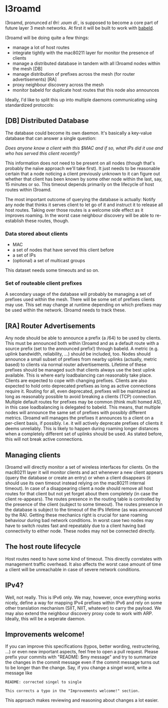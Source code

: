 # l3roamd

l3roamd, pronunced *ɛl θriː ɹoʊm diː*, is supposed to become a core part of future layer 3 mesh networks.
At first it will be built to work with [babeld](https://github.com/jech/babeld).

l3roamd will be doing quite a few things:

 - manage a lot of host routes
 - integrate tightly with the mac80211 layer for monitor the presence of clients
 - manage a distributed database in tandem with all l3roamd nodes within the mesh [DB]
 - manage distribution of prefixes across the mesh (for router advertisements) [RA]
 - proxy neighbour discovery across the mesh
 - monitor babeld for duplicate host routes that this node also announces
 
Ideally, I'd like to split this up into multiple daemons communicating using standardized protocols:
 
## [DB] Distributed Database
 
The database could become its own daemon. It's basically a key-value database that can answer a single question:

*Does anyone know a client with this $MAC and if so, what IPs did it use and who has served this client recently?*

This information does not need to be present on all nodes (though that's probably the naïve approach we'll take first).
It just needs to be reasonable certain that a node noticing a client previously unknown to it can figure out whether
that client has been known by some other node within the last, say, 15 minutes or so.
This timeout depends primarily on the lifecycle of host routes within l3roamd.

The most important outcome of querying the database is actually:
Notify any node that thinks it serves client to let go of it and instruct it to release all host routes.
Taking over those routes is a welcome side effect as it improves roaming.
In the worst case neighbour discovery will be able to re-establish these routes, though.

### Data stored about clients

 - MAC
 - a set of nodes that have served this client before
 - a set of IPs
 - (optional) a set of multicast groups

This dataset needs some timeouts and so on.

### Set of routeable client prefixes

A secondary usage of the database will probably be managing a set of prefixes used within the mesh.
There will be some set of prefixes clients may use.
This set may change at runtime depending on which prefixes may be used within the network.
l3roamd needs to track these.

## [RA] Router Advertisements

Any node should be able to announce a prefix (a /64) to be used by clients.
This must be announced both within l3roamd and as a default route with a source prefix (set to the announced prefix!)
through babeld.
A metric (e.g. uplink bandwidth, reliability, ...) should be included, too.
Nodes should announce a small subset of prefixes from nearby uplinks (actually, metric based) to clients via normal
router advertisements.
Lifetime of these prefixes should be managed such that clients always use the best uplink available.
This is where early loadbalancing can reasonably take place.
Clients are expected to cope with changing prefixes.
Clients are also expected to hold onto deprecated prefixes as long as active connections require it.
Routing for all, even deprecated, prefixes will be maintained as long as reasonably possible to avoid breaking a clients (TCP) connection.
Multiple default routes for prefixes may be common (think multi homed AS), in this case loadbalancing is delegated to babeld.
This means, that multiple nodes will announce the same set of prefixes with possibly different metrics.
l3roamd will manages the prefixes it announces to a client on a per-client basis, if possibly.
I.e. it will actively deprecate prefixes of clients it deems unreliably.
This is likely to happen during roaming longer distances when a completely different set of uplinks should be used.
As stated before, this will not break active connections.

## Managing clients

l3roamd will directly monitor a set of wireless interfaces for clients.
On the mac80211 layer it will monitor clients and act whenever a new client appears (query the database or create an entry)
or when a client disappears (it should use its own timeout instead relying on the mac80211 internal timeout).
In case of a disappearing client a node should remove all host routes for that client but
not yet forget about them completely (in case the client re-appears).
The routes presence in the routing table is controlled by the presence of the client (subject to some timeout).
The routes presence in the database is subject to the timeout of the IPs lifetime (as was announced by the RA).
Getting these mechanics right is crucial for sane roaming behaviour during bad network conditions.
In worst case two nodes may have to switch routes fast and repeatably due to a client having bad connectivity
to either node.
These nodes may not be connected directly.

## The host route lifecycle

Host routes need to have some kind of timeout.
This directly correlates with management traffic overhead.
It also affects the worst case amount of time a client will be unreachable in case of severe network conditions.

## IPv4?

Well, not really. This is IPv6 only.
We may, however, once everything works nicely, define a way for mapping IPv4 prefixes within IPv6 and rely on
some other translation mechanism (SIIT, NIIT, whatever) to carry the payload.
We may also extend the neighbour discovery proxy code to work with ARP.
Ideally, this will be a seperate daemon.

## Improvements welcome!

If you can improve this specifications (typos, better wording, restructering, ...) or even new important aspects, feel free to open
a pull request. Please prefix your commits with "README: $my message" and try to summarize the changes in the commit
message even if the commit message turns out to be longer than the change. Say, if you change a singel word, write a message like

    README: corrected singel to single
    
    This corrects a typo in the "Improvements welcome!" section.

This approach makes reviewing and reasoning about changes a lot easier.
